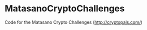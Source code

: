 MatasanoCryptoChallenges
========================

Code for the Matasano Crypto Challenges (http://cryptopals.com/)
